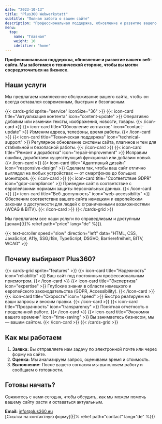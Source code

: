 ```yaml
---
date: "2023-10-13"
title: "Plus360 Webwerkstatt"
subtitle: "Полная забота о вашем сайте"
description: "Профессиональная поддержка, обновление и развитие вашего веб-сайта. Мы заботимся о технической стороне, чтобы вы могли сосредоточиться на бизнесе"
menu:
  top:
    name: "Главная"
    weight: 10
    idetifier: "home"
---
```


**Профессиональная поддержка, обновление и развитие вашего веб-сайта. Мы заботимся о технической стороне, чтобы вы могли сосредоточиться на бизнесе.**

## Наши услуги

Мы предлагаем комплексное обслуживание вашего сайта, чтобы он всегда оставался современным, быстрым и безопасным.

{{< cards-grid  sprite="service" iconSize="36" >}}
  {{< icon-card title="Актуализация контента" icon="content-update" >}}
  Оперативно добавим или изменим тексты, изображения, новости, товары.
  {{< /icon-card >}}
  {{< icon-card title="Обновление контактов" icon="contact-update" >}}
  Изменим адреса, телефоны, время работы.
  {{< /icon-card >}}
  {{< icon-card title="Техническая поддержка" icon="technical-support" >}}
  Регулярное обновление системы сайта, плагинов и тем для стабильной и безопасной работы.
  {{< /icon-card >}}
  {{< icon-card title="Ремонт и доработка" icon="repair-improvement" >}}
  Исправим ошибки, доработаем существующий функционал или добавим новый.
  {{< /icon-card >}}
  {{< icon-card title="Адаптивный дизайн" icon="responsive-design" >}}
  Сделаем так, чтобы ваш сайт отлично выглядел на любых устройствах — от смартфонов до больших мониторов.
  {{< /icon-card >}}
  {{< icon-card title="Соответствие GDPR" icon="gdpr-compliance" >}}
  Приведем сайт в соответствие с европейскими нормами защиты персональных данных.
  {{< /icon-card >}}
  {{< icon-card title="Веб-доступность" icon="web-accessibility" >}}
  Обеспечим соответствие вашего сайта немецким и европейским законам о доступности для людей с ограниченными возможностями (WCAG & BITV).
  {{< /icon-card >}}
{{< /cards-grid  >}}

Мы предлагаем все наши услуги по справедливым и доступным [ценам]({{% relref path="price" lang="de" %}}).

{{< text-scroller speed="slow" direction="left" data="HTML, CSS, JavaScript, A11y, SSG,i18n, TypeScript, DSGVO, Barrierefreiheit, BITV, WCAG" >}}

## Почему выбирают Plus360?

{{< cards-grid  sprite="features" >}}
  {{< icon-card title="Надежность" icon="reliability" >}}
  Ваш сайт под постоянным профессиональным присмотром.
  {{< /icon-card >}}
  {{< icon-card title="Экспертиза" icon="expertise" >}}
  Глубокие знания в области немецкого и европейского законодательства (GDPR, Accessibility).
  {{< /icon-card >}}
  {{< icon-card title="Скорость" icon="speed" >}}
  Быстро реагируем на ваши запросы и вносим правки.
  {{< /icon-card >}}
  {{< icon-card title="Прозрачность" icon="transparency" >}}
  Понятная отчетность о проделанной работе.
  {{< /icon-card >}}
  {{< icon-card title="Экономия вашего времени" icon="time-saving" >}}
  Вы занимаетесь бизнесом, мы — вашим сайтом.
  {{< /icon-card >}}
{{< /cards-grid  >}}

## Как мы работаем

1. **Заявка:** Вы отправляете нам задачу по электронной почте или через форму на сайте.
2. **Оценка:** Мы анализируем запрос, оцениваем время и стоимость.
3. **Выполнение:** После вашего согласия мы выполняем работу и сообщаем о готовности.

## Готовы начать?

Свяжитесь с нами сегодня, чтобы обсудить, как мы можем помочь вашему сайту расти и оставаться актуальным.

**Email:** <info@plus360.eu>  
[Ссылка на контактную форму]({{% relref path="contact" lang="de" %}})
